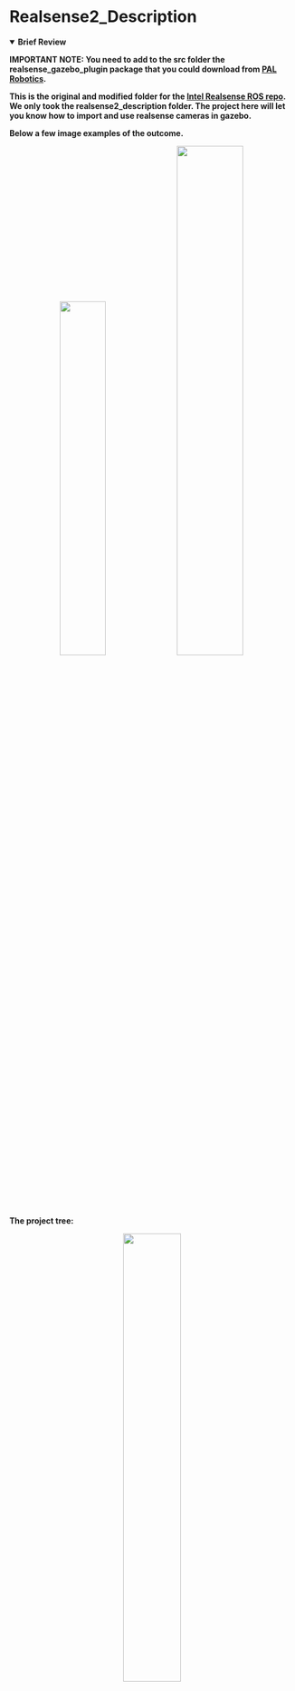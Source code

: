 # Realsense2_Description

<details open>
<summary> <b>Brief Review<b></summary>


IMPORTANT NOTE:  You need to add to the src folder the realsense_gazebo_plugin package that you could download from [PAL Robotics](https://github.com/pal-robotics/realsense_gazebo_plugin).

This is the original and modified folder for the [Intel Realsense ROS repo](https://github.com/IntelRealSense/realsense-ros).  We only took the realsense2_description folder.  The project here will let you know how to import and use realsense cameras in gazebo.

Below a few image examples of the outcome.

<p align="center">
<img src = "docs/imgs/realsense_rviz.PNG?raw=true" width="40%"/>
<img src = "docs/imgs/realsense_gazebo.PNG?raw=true" width="48%"/>
</p>

The project tree:

<p align="center">
<img src = "docs/imgs/tree.PNG?raw=true" width="45%"/>
</p>

This applications function as follows.
- First we will excecute the launch the file to view the d435 model
- Next the rviz and gazebo applications will launch
- When rviz and gazebo are launched you can view the D435 camera  in gazebo and rviz
- Then when everything is loaded you could add objects in gazebo and see these objects and differents topics in rviz
- Play then with the paramenters as you wish

</details>

<details open>
<summary> <b>Using realsense2_description package<b></summary>

- Create a ROS ros workspace and compile an empty package:
~~~
    cd ~
    mkdir -p catkin_ws/src
    cd catkin_ws
    catkin_make
~~~
- Open the `.bashrc` with nano:
~~~
    nano ~/.bashrc
~~~    
- Insert this line at the end of the `~/.bashrc` file for sourcing your workspace:
~~~
    source ~/catkin_ws/devel/setup.bash
~~~
- Clone this repo in the `~/catkin_ws/src` folder by typing:
~~~ 
    cd ~/catkin_ws/src
    git clone https://github.com/issaiass/realsense2_description
    git clone https://github.com/issaiass/realsense_gazebo_plugin
~~~
- Go to the root folder `~/catkin_ws` and make the folder running `catkin_make` to ensure the application compiles.
- Finally launch the application by:
~~~
    roslaunch realsense2_description view_d435_model_rviz_gazebo.launch
~~~
- You must see that `roscore` and all configurations loading succesfully.
- When everything ends, you must see gazebo and rviz loaded and the intel realsense d435 camera with an empty world.
- Next put an object in front of the camera and play in rviz with the paramenters
- Remember that the frames are inside the camera so you will see in rviz initially some artifacts (camera chassis internals), you must zoom if you do not want to see it

<p align="center">
<img src = "docs/imgs/gazebo.PNG?raw=true" width="80%"/>
</p>


<details open>
<summary> <b>Results<b></summary>

You could see the results on this youtube video.  

<p align="center">

[<img src= "https://img.youtube.com/vi/mJILStNnYyU/0.jpg" />](https://youtu.be/mJILStNnYyU)
</p>

The video only shows the application running, not the explanation of the code.

</details>

<details open>
<summary> <b>Video Explanation<b></summary>

I will try my best for making an explanatory video of the application as in this youtube video.

<p align="center">

[<img src= "https://img.youtube.com/vi/hpUCG6K5muI/0.jpg" />](https://youtu.be/hpUCG6K5muI)

</p>

</details>

<details open>
<summary> <b>Issues<b></summary>

- No issues

</details>

<details open>
<summary> <b>Future Work<b></summary>

- This package is maintained by the intel company.  Always prefer to see the intel realsense ros github repo for new implementations and models.

</details>

<details open>
<summary> <b>Contributiong<b></summary>

Your contributions are always welcome! Please feel free to fork and modify the content but remember to finally do a pull request.

</details>

<details open>
<summary> :iphone: <b>Having Problems?<b></summary>

<p align = "center">

[<img src="https://img.shields.io/badge/linkedin-%230077B5.svg?&style=for-the-badge&logo=linkedin&logoColor=white" />](https://www.linkedin.com/in/riawa)
[<img src="https://img.shields.io/badge/telegram-2CA5E0?style=for-the-badge&logo=telegram&logoColor=white"/>](https://t.me/issaiass)
[<img src="https://img.shields.io/badge/instagram-%23E4405F.svg?&style=for-the-badge&logo=instagram&logoColor=white">](https://www.instagram.com/daqsyspty/)
[<img src="https://img.shields.io/badge/twitter-%231DA1F2.svg?&style=for-the-badge&logo=twitter&logoColor=white" />](https://twitter.com/daqsyspty) 
[<img src ="https://img.shields.io/badge/facebook-%233b5998.svg?&style=for-the-badge&logo=facebook&logoColor=white%22">](https://www.facebook.com/daqsyspty)
[<img src="https://img.shields.io/badge/linkedin-%230077B5.svg?&style=for-the-badge&logo=linkedin&logoColor=white" />](https://www.linkedin.com/in/riawe)
[<img src="https://img.shields.io/badge/tiktok-%23000000.svg?&style=for-the-badge&logo=tiktok&logoColor=white" />](https://www.linkedin.com/in/riawe)
[<img src="https://img.shields.io/badge/whatsapp-%23075e54.svg?&style=for-the-badge&logo=whatsapp&logoColor=white" />](https://wa.me/50766168542?text=Hello%20Rangel)
[<img src="https://img.shields.io/badge/hotmail-%23ffbb00.svg?&style=for-the-badge&logo=hotmail&logoColor=white" />](mailto:issaiass@hotmail.com)
[<img src="https://img.shields.io/badge/gmail-%23D14836.svg?&style=for-the-badge&logo=gmail&logoColor=white" />](mailto:riawalles@gmail.com)

</p

</details>

<details open>
<summary> <b>License<b></summary>
<p align = "center">
<img src= "https://mirrors.creativecommons.org/presskit/buttons/88x31/svg/by-sa.svg" />
</p>
</details>
